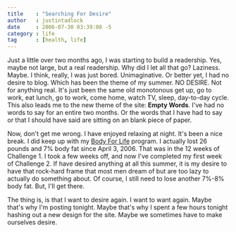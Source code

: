 ```yaml
---
title    : "Searching For Desire"
author   : justintadlock
date     : 2006-07-30 03:39:00 -5
category : life
tag      : [health, life]
---
```


Just a little over two months ago, I was starting to build a readership.  Yes, maybe not large, but a real readership.  Why did I let all that go?  Laziness.  Maybe.  I think, really, I was just bored.  Unimaginative.  Or better yet, I had no desire to blog.  Which has been the theme of my summer.  NO DESIRE.  Not for anything real.  It's just been the same old monotonous get up, go to work, eat lunch, go to work, come home, watch TV, sleep, day-to-day cycle.  This also leads me to the new theme of the site:  <strong> Empty Words</strong>.  I've had no words to say for an entire two months.  Or the words that I have had to say or that I should have said are sitting on an blank piece of paper.

Now, don't get me wrong.  I have enjoyed relaxing at night.  It's been a nice break.  I did keep up with my <a href="http://www.bodyforlife.com" title="Body For Life Website" rel="external"> Body For Life</a> program.  I actually lost 26 pounds and 7% body fat since April 3, 2006.  That was in the 12 weeks of Challenge 1.  I took a few weeks off, and now I've completed my first week of Challenge 2.  If have desired anything at all this summer, it is my desire to have that rock-hard frame that most men dream of but are too lazy to actually do something about.  Of course, I still need to lose another 7%-8% body fat.  But, I'll get there.

The thing is, is that I want to desire again.  I want to want again.  Maybe that's why I'm posting tonight.  Maybe that's why I spent a few hours tonight hashing out a new design for the site.  Maybe we sometimes have to make ourselves desire.
